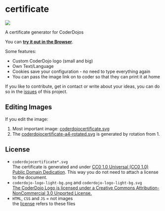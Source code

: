 # certificate

[![](http://firsttimers.quelltext.eu/repository/coderdojopotsdam/certificate.svg)](http://firsttimers.quelltext.eu/repository/coderdojopotsdam/certificate.html)

A certificate generator for CoderDojos

You can [**try it out in the Browser**][web].

Some features:
- Custom CoderDojo logo (small and big)
- Own Text/Language
- Cookies save your configuration - no need to type everything again
- You can pass the image link on to coder so that they can print it at home

If you like to contribute, get in contact or write about your ideas, you can do so in the [issues](https://github.com/CoderDojoPotsdam/certificate/issues) of this project.

Editing Images
--------------

If you edit the image:
1. Most important image: [coderdojocertificate.svg](img/coderdojocertificate.svg)
2. The [coderdojocertificate-a4-rotated.svg](img/coderdojocertificate-a4-rotated.svg) is generated by rotation from 1.

License
-------

- `coderdojocertificate*.svg`  
  The certificate is generated and under [ CC0 1.0 Universal (CC0 1.0) Public Domain Dedication](https://creativecommons.org/publicdomain/zero/1.0/). This way you do not need to attach a license to the document.
- `coderdojo-logo-light-bg.png` and `coderdojo-logo-light-bg.svg`  
  [The CoderDojo Logo is licensed under a Creative Commons Attribution-NonCommercial 3.0 Unported License.](http://creativecommons.org/licenses/by-nc/3.0/deed.en_US)
- `HTML`, `CSS` and `JS` = not images  
  the [license](LICENSE) refers to these files

[web]: https://coderdojopotsdam.github.io/certificate/


